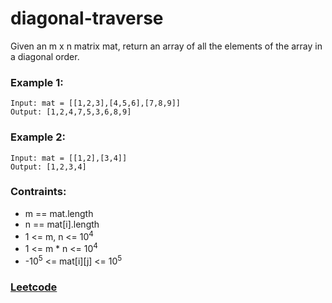 # diagonal-traverse
Given an m x n matrix mat, return an array of all the elements of the array in a diagonal order.

### Example 1:
```
Input: mat = [[1,2,3],[4,5,6],[7,8,9]]
Output: [1,2,4,7,5,3,6,8,9]
```

### Example 2:
```
Input: mat = [[1,2],[3,4]]
Output: [1,2,3,4]
```

### Contraints:
* m == mat.length
* n == mat[i].length
* 1 <= m, n <= 10<sup>4</sup>
* 1 <= m * n <= 10<sup>4</sup>
* -10<sup>5</sup> <= mat[i][j] <= 10<sup>5</sup>

### [Leetcode](https://leetcode.com)
